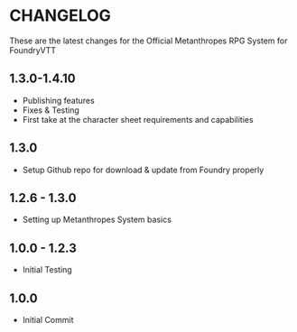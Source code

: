 # CHANGELOG
These are the latest changes for the Official Metanthropes RPG System for FoundryVTT
## 1.3.0-1.4.10
- Publishing features
- Fixes & Testing
- First take at the character sheet requirements and capabilities
## 1.3.0
- Setup Github repo for download  & update from Foundry properly
## 1.2.6 - 1.3.0
- Setting up Metanthropes System basics
## 1.0.0 - 1.2.3
- Initial Testing
## 1.0.0
- Initial Commit